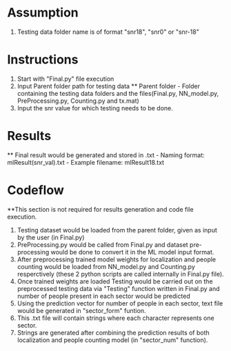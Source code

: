 # Assumption 
1) Testing data folder name is of format "snr18", "snr0" or "snr-18"

# Instructions
1) Start with "Final.py" file execution
2) Input Parent folder path for testing data
    ** Parent folder - Folder containing the testing data folders and the files(Final.py, NN_model.py, PreProcessing.py, Counting.py and tx.mat) 
3) Input the snr value for which testing needs to be done.

# Results
** Final result would be generated and stored in .txt 
     - Naming format: mlResult(snr_val).txt
     - Example filename: mlResult18.txt
    
    
# Codeflow
**This section is not required for results generation and code file execution.

1) Testing dataset would be loaded from the parent folder, given as input by the user (in Final.py)
2) PreProcessing.py would be called from Final.py and dataset pre-processing would be done to convert it 
   in the ML model input format.
3) After preprocessing trained model weights for localization and people counting would be loaded from NN_model.py 
   and Counting.py resperctively (these 2 python scripts are called internally in Final.py file).
4) Once trained weights are loaded Testing would be carried out on the preprocessed testing data via "Testing"
   function written in Final.py and number of people present in each sector would be predicted
5) Using the prediction vector for number of people in each sector, text file would be generated in "sector_form" funtion.
6) This .txt file will contain strings where each character represents one sector.
7) Strings are generated after combining the prediction results of both localization and people counting model (in "sector_num" function).
